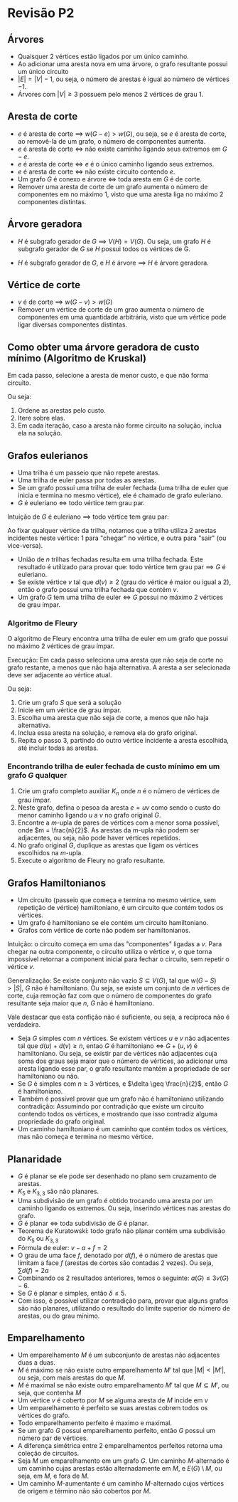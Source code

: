 # Revisão P2

## Árvores

- Quaisquer $2$ vértices estão ligados por um único caminho.
- Ao adicionar uma aresta nova em uma árvore, o grafo resultante possui um único circuito
- $|E| = |V| - 1$, ou seja, o número de arestas é igual ao número de vértices $- 1$.
- Árvores com $|V| \geq 3$ possuem pelo menos 2 vértices de grau 1.

## Aresta de corte

- $e$ é aresta de corte $\implies$ $w(G-e) > w(G)$, ou seja, se $e$ é aresta de corte, ao removê-la de um grafo, o número de componentes aumenta.
- $e$ é aresta de corte $\iff$ não existe caminho ligando seus extremos em $G-e$.
- $e$ é aresta de corte $\iff$ $e$ é o único caminho ligando seus extremos.
- $e$ é aresta de corte $\iff$ não existe circuito contendo $e$.
- Um grafo $G$ é conexo e árvore $\iff$ toda aresta em $G$ é de corte.
- Remover uma aresta de corte de um grafo aumenta o número de componentes em no máximo 1, visto que uma aresta liga no máximo 2 componentes distintas.

## Árvore geradora

- $H$ é subgrafo gerador de $G$ $\implies$ $V(H) = V(G)$. Ou seja, um grafo $H$ é subgrafo gerador de $G$ se $H$ possui todos os vértices de G.

- $H$ é subgrafo gerador de $G$, e $H$ é árvore $\implies$ $H$ é árvore geradora.

## Vértice de corte

- $v$ é de corte $\implies$ $w(G-v) > w(G)$
- Remover um vértice de corte de um grao aumenta o número de componentes em uma quantidade arbitrária, visto que um vértice pode ligar diversas componentes distintas.

## Como obter uma árvore geradora de custo mínimo (Algoritmo de Kruskal)

Em cada passo, selecione a aresta de menor custo, e que não forma circuito.

Ou seja:

1. Ordene as arestas pelo custo.
1. Itere sobre elas.
1. Em cada iteração, caso a aresta não forme circuito na solução, inclua ela na solução.

## Grafos eulerianos

- Uma trilha é um passeio que não repete arestas.
- Uma trilha de euler passa por todas as arestas.
- Se um grafo possui uma trilha de euler fechada (uma trilha de euler que inicia e termina no mesmo vértice), ele é chamado de grafo euleriano.
- $G$ é euleriano $\iff$ todo vértice tem grau par.

Intuição de $G$ é euleriano $\implies$ todo vértice tem grau par:

Ao fixar qualquer vértice da trilha, notamos que a trilha utiliza 2 arestas incidentes neste vértice: 1 para "chegar" no vértice, e outra para "sair" (ou vice-versa).

- União de $n$ trilhas fechadas resulta em uma trilha fechada. Este resultado é utilizado para provar que: todo vértice tem grau par $\implies$ $G$ é euleriano.
- Se existe vértice $v$ tal que $d(v) \ge 2$ (grau do vértice é maior ou igual a 2), então o grafo possui uma trilha fechada que contém $v$.
- Um grafo $G$ tem uma trilha de euler $\iff$ $G$ possui no máximo 2 vértices de grau ímpar.

### Algoritmo de Fleury

O algoritmo de Fleury encontra uma trilha de euler em um grafo que possui no máximo 2 vértices de grau ímpar.

Execução:
Em cada passo seleciona uma aresta que não seja de corte no grafo restante, a menos que não haja alternativa. A aresta a ser selecionada deve ser adjacente ao vértice atual.

Ou seja:

1. Crie um grafo $S$ que será a solução
1. Inicie em um vértice de grau ímpar.
1. Escolha uma aresta que não seja de corte, a menos que não haja alternativa.
1. Inclua essa aresta na solução, e remova ela do grafo original.
1. Repita o passo 3, partindo do outro vértice incidente a aresta escolhida, até incluir todas as arestas.

### Encontrando trilha de euler fechada de custo mínimo em um grafo $G$ qualquer

1. Crie um grafo completo auxiliar $K_n$ onde $n$ é o número de vértices de grau ímpar.
1. Neste grafo, defina o pesoa da aresta $e = uv$ como sendo o custo do menor caminho ligando $u$ a $v$ no grafo original $G$.
1. Encontre a $m$-upla de pares de vértices com a menor soma possível, onde $m = \frac{n}{2}$. As arestas da $m$-upla não podem ser adjacentes, ou seja, não pode haver vértices repetidos.
1. No grafo original $G$, duplique as arestas que ligam os vértices escolhidos na $m$-upla.
1. Execute o algoritmo de Fleury no grafo resultante.

## Grafos Hamiltonianos

- Um circuito (passeio que começa e termina no mesmo vértice, sem repetição de vértice) hamiltoniano, é um circuito que contém todos os vértices.
- Um grafo é hamiltoniano se ele contém um circuito hamiltoniano.
- Grafos com vértice de corte não podem ser hamiltonianos.

Intuição: o circuito começa em uma das "componentes" ligadas a $v$. Para chegar na outra componente, o circuito utiliza o vértice $v$, o que torna impossível retornar a component inicial para fechar o circuito, sem repetir o vértice $v$.

Generalização: Se existe conjunto não vazio $S \subseteq V(G)$, tal que $w(G-S) > |S|$, $G$ não é hamiltoniano. Ou seja, se existe um conjunto de $n$ vértices de corte, cuja remoção faz com que o número de componentes do grafo resultante seja maior que $n$, $G$ não é hamiltoniano.

Vale destacar que esta confição não é suficiente, ou seja, a recíproca não é verdadeira.

- Seja $G$ simples com $n$ vértices. Se existem vértices $u$ e $v$ não adjacentes tal que $d(u) + d(v) \geq n$, entao $G$ é hamiltoniano $\iff$ $G + (u,v)$ é hamiltoniano. Ou seja, se existir par de vértices não adjacentes cuja soma dos graus seja maior que o número de vértices, ao adicionar uma aresta ligando esse par, o grafo resultante mantém a propriedade de ser hamiltoniano ou não.
- Se $G$ é simples com $n \geq 3$ vértices, e $\delta \geq \frac{n}{2}$, então $G$ é hamiltoniano.
- Também é possível provar que um grafo não é hamiltoniano utilizando contradição:
Assumindo por contradição que existe um circuito contendo todos os vértices, e mostrando que isso contradiz alguma propriedade do grafo original.
- Um caminho hamiltoniano é um caminho que contém todos os vértices, mas não começa e termina no mesmo vértice.

## Planaridade

- $G$ é planar se ele pode ser desenhado no plano sem cruzamento de arestas.
- $K_5$ e $K_{3,3}$ são não planares.
- Uma subdivisão de um grafo é obtido trocando uma aresta por um caminho ligando os extremos. Ou seja, inserindo vértices nas arestas do grafo.
- $G$ é planar $\iff$ toda subdivisão de $G$ é planar.
- Teorema de Kuratowski: todo grafo não planar contém uma subdivisão do $K_5$ ou $K_{3,3}$
- Fórmula de euler: $v - a + f = 2$
- O grau de uma face $f$, denotado por $d(f)$, é o número de arestas que limitam a face $f$ (arestas de cortes são contadas 2 vezes). Ou seja, $\sum{d(f)} = 2a$
- Combinando os 2 resultados anteriores, temos o seguinte: $a(G) \leq 3v(G) - 6$.
- Se $G$ é planar e simples, então $\delta \leq 5$.
- Com isso, é possível utilizar contradição para, provar que alguns grafos são não planares, utilizando o resultado do limite superior do número de arestas, ou do grau mínimo.

## Emparelhamento

- Um emparelhamento $M$ é um subconjunto de arestas não adjacentes duas a duas.
- $M$ é máximo se não existe outro emparelhamento $M'$ tal que $|M| < |M'|$, ou seja, com mais arestas do que $M$.
- $M$ é maximal se não existe outro emparelhamento $M'$ tal que $M \subseteq M'$, ou seja, que contenha $M$
- Um vértice $v$ é coberto por $M$ se alguma aresta de $M$ incide em $v$
- Um emparelhamento é perfeito se suas arestas cobrem todos os vértices do grafo.
- Todo emparelhamento perfeito é maximo e maximal.
- Se um grafo $G$ possui emparelhamento perfeito, então $G$ possui um número par de vértices.
- A diferença simétrica entre 2 emparelhamentos perfeitos retorna uma coleção de circuitos.
- Seja $M$ um emparelhamento em um grafo $G$. Um caminho $M$-alternado é um caminho cujas arestas estão alternadamente em $M$, e $E(G) \setminus M$, ou seja, em $M$, e fora de $M$.
- Um caminho $M$-aumentante é um caminho $M$-alternado cujos vértices de origem e término não são cobertos por $M$.
